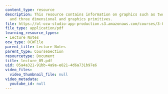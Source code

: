 ```yaml
---
content_type: resource
description: This resource contains information on graphics such as two dimensional
  and three dimensional and graphics primitives.
file: https://ol-ocw-studio-app-production.s3.amazonaws.com/courses/3-016-mathematics-for-materials-scientists-and-engineers-fall-2005/05a4a32191bb4a9ae8214d6a731b97e6_lecture_05.pdf
file_type: application/pdf
learning_resource_types:
- Lecture Notes
ocw_type: OCWFile
parent_title: Lecture Notes
parent_type: CourseSection
resourcetype: Document
title: lecture_05.pdf
uid: 05a4a321-91bb-4a9a-e821-4d6a731b97e6
video_files:
  video_thumbnail_file: null
video_metadata:
  youtube_id: null
---
```

